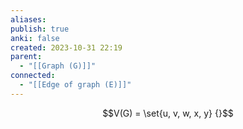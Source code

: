 ```yaml
---
aliases: 
publish: true
anki: false
created: 2023-10-31 22:19
parent:
  - "[[Graph (G)]]"
connected:
  - "[[Edge of graph (E)]]"
---
```

$$V(G) = \set{u, v, w, x, y} {}$$














